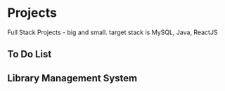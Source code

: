 # Projects

Full Stack Projects - big and small. target stack is MySQL, Java, ReactJS

## To Do List

## Library Management System
